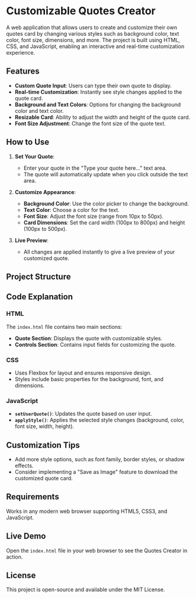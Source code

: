 # Customizable Quotes Creator

A web application that allows users to create and customize their own quotes card by changing various styles such as background color, text color, font size, dimensions, and more. The project is built using HTML, CSS, and JavaScript, enabling an interactive and real-time customization experience.

## Features

- **Custom Quote Input**: Users can type their own quote to display.
- **Real-time Customization**: Instantly see style changes applied to the quote card.
- **Background and Text Colors**: Options for changing the background color and text color.
- **Resizable Card**: Ability to adjust the width and height of the quote card.
- **Font Size Adjustment**: Change the font size of the quote text.

## How to Use

1. **Set Your Quote**:
   - Enter your quote in the "Type your quote here..." text area.
   - The quote will automatically update when you click outside the text area.

2. **Customize Appearance**:
   - **Background Color**: Use the color picker to change the background.
   - **Text Color**: Choose a color for the text.
   - **Font Size**: Adjust the font size (range from 10px to 50px).
   - **Card Dimensions**: Set the card width (100px to 800px) and height (100px to 500px).

3. **Live Preview**:
   - All changes are applied instantly to give a live preview of your customized quote.

## Project Structure


## Code Explanation

### HTML

The `index.html` file contains two main sections:
   - **Quote Section**: Displays the quote with customizable styles.
   - **Controls Section**: Contains input fields for customizing the quote.

### CSS

- Uses Flexbox for layout and ensures responsive design.
- Styles include basic properties for the background, font, and dimensions.

### JavaScript

- **`setUserQuote()`**: Updates the quote based on user input.
- **`applyStyle()`**: Applies the selected style changes (background, color, font size, width, height).

## Customization Tips

- Add more style options, such as font family, border styles, or shadow effects.
- Consider implementing a "Save as Image" feature to download the customized quote card.

## Requirements

Works in any modern web browser supporting HTML5, CSS3, and JavaScript.

## Live Demo

Open the `index.html` file in your web browser to see the Quotes Creator in action.

## License

This project is open-source and available under the MIT License.
